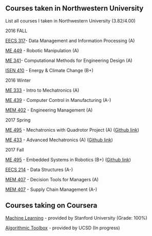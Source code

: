 ## Courses taken in Northwestern University
List all courses I taken in Northwestern University (3.82/4.00)

2016 FALL

[EECS 317](http://www.mccormick.northwestern.edu/eecs/courses/descriptions/317.html)- Data Management and Information Processing (A)

[ME 449](http://www.mccormick.northwestern.edu/mechanical/courses/descriptions/449-robotic-manipulation.html) - Robotic Manipulation (A)

[ME 341](https://www.mccormick.northwestern.edu/mechanical/courses/descriptions/341-computational-methods-for-engineering-design.html)- Computational Methods for Engineering Design (A)

[ISEN 410](http://isen.northwestern.edu/isen-410-topics-in-contemporary-energy-and-climate-change) - Energy & Climate Change (B+)

2016 Winter

[ME 333](http://www.mccormick.northwestern.edu/mechanical/courses/descriptions/333-introduction-to-mechatronics.html) - Intro to Mechatronics (A)

[ME 439](http://www.mccormick.northwestern.edu/mechanical/courses/descriptions/439-computer-control-in-manufacturing.html) - Computer Control in Manufacturing (A-)

[MEM 402](http://www.mccormick.northwestern.edu/engineering-management/curriculum/descriptions/402.html) - Engineering Management (A)

2017 Spring

[ME 495](http://www.mccormick.northwestern.edu/mechanical/courses/descriptions/495-applied-mechatronics-quadrotor-design-and-control.html) - Mechatronics with Quadrotor Project (A) ([Github link](https://github.com/MuMu1018/Mengjiao_ME495_2017/blob/master/README.md))

[ME 433](http://www.mccormick.northwestern.edu/mechanical/courses/descriptions/433-advanced-mechatronics.html) - Advanced Mechatronics (A) ([Github link](https://github.com/MuMu1018/Mengjiao_ME433_2017))

2017 Fall

[ME 495](http://nu-msr.github.io/embedded-course-site/) - Embedded Systems in Robotics (B+) ([Github link](https://github.com/MuMu1018/sawyer_beer))

[EECS 214](http://users.eecs.northwestern.edu/~jesse/course/eecs214/) - Data Structures (A-)

[MEM 407](http://www.mccormick.northwestern.edu/engineering-management/curriculum/descriptions/407.html) - Decision Tools for Managers (A)

[MEM 407](http://www.mccormick.northwestern.edu/engineering-management/curriculum/descriptions/414.html) - Supply Chain Management (A-)

## Courses taking on Coursera
[Machine Learning](https://www.coursera.org/learn/machine-learning/home/info) - provided by Stanford University (Grade: 100%)

[Algorithmic Toolbox](https://www.coursera.org/learn/algorithmic-toolbox/home/info) - provided by UCSD (In progress)

